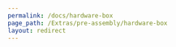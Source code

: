 ```yaml
---
permalink: /docs/hardware-box
page_path: /Extras/pre-assembly/hardware-box
layout: redirect
---
```

